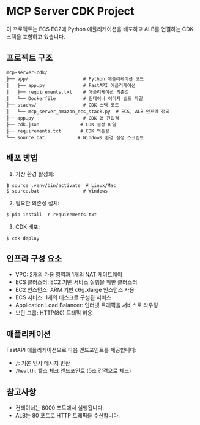 # MCP Server CDK Project

이 프로젝트는 ECS EC2에 Python 애플리케이션을 배포하고 ALB를 연결하는 CDK 스택을 포함하고 있습니다.

## 프로젝트 구조

```
mcp-server-cdk/
├── app/                    # Python 애플리케이션 코드
│   ├── app.py              # FastAPI 애플리케이션
│   ├── requirements.txt    # 애플리케이션 의존성
│   └── Dockerfile          # 컨테이너 이미지 빌드 파일
├── stacks/                 # CDK 스택 코드
│   └── mcp_server_amazon_ecs_stack.py  # ECS, ALB 인프라 정의
├── app.py                  # CDK 앱 진입점
├── cdk.json               # CDK 설정 파일
├── requirements.txt       # CDK 의존성
└── source.bat            # Windows 환경 설정 스크립트
```

## 배포 방법

1. 가상 환경 활성화:
```
$ source .venv/bin/activate  # Linux/Mac
$ source.bat                # Windows
```

2. 필요한 의존성 설치:
```
$ pip install -r requirements.txt
```

3. CDK 배포:
```
$ cdk deploy
```

## 인프라 구성 요소

- VPC: 2개의 가용 영역과 1개의 NAT 게이트웨이
- ECS 클러스터: EC2 기반 서비스 실행을 위한 클러스터
- EC2 인스턴스: ARM 기반 c6g.xlarge 인스턴스 사용
- ECS 서비스: 1개의 태스크로 구성된 서비스
- Application Load Balancer: 인터넷 트래픽을 서비스로 라우팅
- 보안 그룹: HTTP(80) 트래픽 허용

## 애플리케이션

FastAPI 애플리케이션으로 다음 엔드포인트를 제공합니다:
- `/`: 기본 인사 메시지 반환
- `/health`: 헬스 체크 엔드포인트 (5초 간격으로 체크)

## 참고사항

- 컨테이너는 8000 포트에서 실행됩니다.
- ALB는 80 포트로 HTTP 트래픽을 수신합니다. 